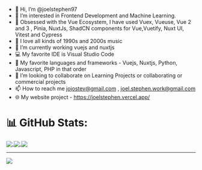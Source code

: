 - 👋 Hi, I’m @joelstephen97
- 👀 I’m interested in Frontend Development and Machine Learning.
- 👀 Obsessed with the Vue Ecosystem, I have used Vuex, Vueuse, Vue 2 and 3 , Pinia, NuxtJs, ShadCN components for Vue,Vuetify, Nuxt UI, Vitest and Cypress
- 🎼 I love all kinds of 1990s and 2000s music
- 🌱 I’m currently working vuejs and nuxtjs
- 💻 My favorite IDE is Visual Studio Code
- 💽 My favorite languages and frameworks - Vuejs, Nuxtjs, Python, Javascript, PHP in that order
- 💞️ I’m looking to collaborate on Learning Projects or collaborating or commercial projects
- 📫 How to reach me jojostev@gmail.com , joel.stephen.work@gmail.com
- 🌐 My website project - https://joelstephen.vercel.app/

# 📊 GitHub Stats:

<a href="https://github.com/joelstephen97/">
  <img align="center" src="https://github-readme-stats.vercel.app/api?username=joelstephen97&theme=transparent&hide_border=false&include_all_commits=false&count_private=false"/>
</a>
<a href="https://github.com/joelstephen97/">
  <img align="center" src="https://github-readme-streak-stats.herokuapp.com/?user=joelstephen97&theme=transparent&hide_border=false"/>
</a>
<a href="https://github.com/joelstephen97/">
  <img align="center" src="https://github-readme-stats.vercel.app/api/top-langs/?username=joelstephen97&theme=transparent&hide_border=false&include_all_commits=false&count_private=false&layout=compact" />
</a>


---
[![](https://visitcount.itsvg.in/api?id=joelstephen97&icon=0&color=4)](https://visitcount.itsvg.in)
<!---
joelstephen97/joelstephen97 is a ✨ special ✨ repository because its `README.md` (this file) appears on your GitHub profile.
You can click the Preview link to take a look at your changes.
--->

